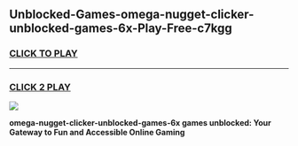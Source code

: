 
## Unblocked-Games-omega-nugget-clicker-unblocked-games-6x-Play-Free-c7kgg
<h3>
<a href="https://premium76.site?title=omega-nugget-clicker-unblocked-games-6x&ref=17A">CLICK TO PLAY</a></h3>
<hr>

<h3>
<a href="https://premium76.site?title=omega-nugget-clicker-unblocked-games-6x&ref=17A">CLICK 2 PLAY</a>
  
</h3>

<a href="https://premium76.site?title=omega-nugget-clicker-unblocked-games-6x&ref=17A"><img src="https://clearcache.store/games.png"></a>


**omega-nugget-clicker-unblocked-games-6x games unblocked: Your Gateway to Fun and Accessible Online Gaming**
